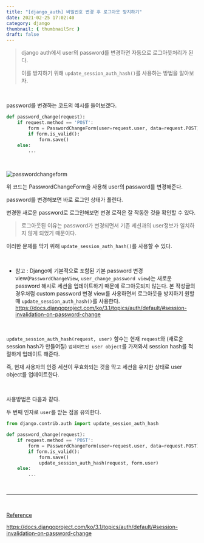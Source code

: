 ```yaml
---
title: "[django_auth] 비밀번호 변경 후 로그아웃 방지하기"
date: 2021-02-25 17:02:40
category: django
thumbnail: { thumbnailSrc }
draft: false
---
```


> django auth에서 user의 password를 변경하면 자동으로 로그아웃처리가 된다.
> 
> 이를 방지하기 위해 `update_session_auth_hash()`를 사용하는 방법을 알아보자.

<br>

password를 변경하는 코드의 예시를 들어보겠다.

```python
def password_change(request):
    if request.method == 'POST':
        form = PasswordChangeForm(user=request.user, data=request.POST)
        if form.is_valid():
            form.save()
    else:
        ...
```

<br>

![passwordchangeform](https://user-images.githubusercontent.com/45819975/109126603-ca6bf200-7790-11eb-934a-fc57d2c62941.png)

위 코드는 PasswordChangeForm을 사용해 user의 password를 변경해준다.

password를 변경해보면 바로 로그인 상태가 풀린다.

변경한 새로운 password로 로그인해보면 변경 로직은 잘 작동한 것을 확인할 수 있다.

> 로그아웃된 이유는 password가 변경되면서 기존 세션과의 user정보가 일치하지 않게 되었기 때문이다.

이러한 문제를 막기 위해 `update_session_auth_hash()`를 사용할 수 있다.

<br>

* 참고 : Django에 기본적으로 포함된 기본 password 변경 view(`PasswordChangeView`, `user_change_password view`)는 새로운 password 해시로 세션을 업데이트하기 때문에 로그아웃되지 않는다. 본 작성글의 경우처럼 custom password 변경 view를 사용하면서 로그아웃을 방지하기 원할 때 `update_session_auth_hash()`를 사용한다.
https://docs.djangoproject.com/ko/3.1/topics/auth/default/#session-invalidation-on-password-change

<br>


`update_session_auth_hash(request, user)` 함수는 현재 `request`와 (새로운 session hash가 만들어질) `업데이트된 user object`를 가져와서 session hash를 적절하게 업데이트 해준다.

즉, 현재 사용자의 인증 세션이 무효화되는 것을 막고 세션을 유지한 상태로 user object를 업데이트한다.

<br>

사용방법은 다음과 같다. 

두 번째 인자로 `user`를 받는 점을 유의한다.

```python
from django.contrib.auth import update_session_auth_hash

def password_change(request):
    if request.method == 'POST':
        form = PasswordChangeForm(user=request.user, data=request.POST)
        if form.is_valid():
            form.save()
            update_session_auth_hash(request, form.user)
    else:
        ...
```


<br>

---

<br>

<U>Reference</U>

https://docs.djangoproject.com/ko/3.1/topics/auth/default/#session-invalidation-on-password-change
